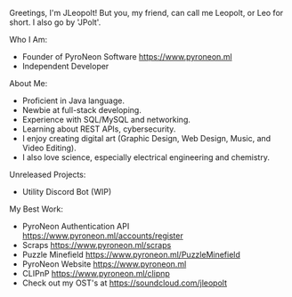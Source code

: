Greetings, I'm JLeopolt! But you, my friend, can call me Leopolt, or Leo for short. I also go by 'JPolt'.

Who I Am:
- Founder of PyroNeon Software https://www.pyroneon.ml
- Independent Developer

About Me:
- Proficient in Java language.
- Newbie at full-stack developing.
- Experience with SQL/MySQL and networking.
- Learning about REST APIs, cybersecurity.
- I enjoy creating digital art (Graphic Design, Web Design, Music, and Video Editing).
- I also love science, especially electrical engineering and chemistry.

Unreleased Projects:
- Utility Discord Bot (WIP)

My Best Work:
- PyroNeon Authentication API https://www.pyroneon.ml/accounts/register
- Scraps https://www.pyroneon.ml/scraps
- Puzzle Minefield https://www.pyroneon.ml/PuzzleMinefield
- PyroNeon Website https://www.pyroneon.ml
- CLIPnP https://www.pyroneon.ml/clipnp
- Check out my OST's at https://soundcloud.com/jleopolt
